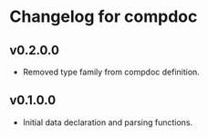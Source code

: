 # Changelog for compdoc

## v0.2.0.0

* Removed type family from compdoc definition.

## v0.1.0.0

* Initial data declaration and parsing functions.
